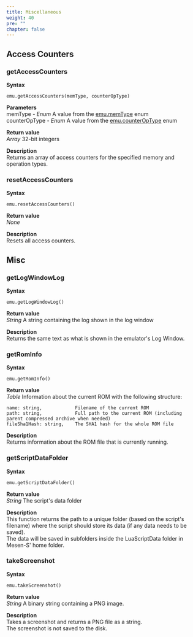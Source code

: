 ```yaml
---
title: Miscellaneous
weight: 40
pre: ""
chapter: false
---
```


## Access Counters ##

### getAccessCounters ###

**Syntax**  

    emu.getAccessCounters(memType, counterOpType)

**Parameters**  
memType - *Enum* A value from the [emu.memType](/apireference/enums.html#memtype) enum  
counterOpType - *Enum* A value from the [emu.counterOpType](/apireference/enums.html#counteroptype) enum  
	
**Return value**  
*Array* 32-bit integers

**Description**  
Returns an array of access counters for the specified memory and operation types.


### resetAccessCounters ###

**Syntax**  

    emu.resetAccessCounters()

**Return value**  
*None* 

**Description**  
Resets all access counters.


## Misc ##

### getLogWindowLog ###

**Syntax**  

    emu.getLogWindowLog()

**Return value**  
*String* A string containing the log shown in the log window

**Description**  
Returns the same text as what is shown in the emulator's Log Window.

### getRomInfo ###

**Syntax**  

    emu.getRomInfo()

**Return value**  
*Table* Information about the current ROM with the following structure:

```text
name: string,            Filename of the current ROM
path: string,            Full path to the current ROM (including parent compressed archive when needed)
fileSha1Hash: string,    The SHA1 hash for the whole ROM file
```
	
**Description**  
Returns information about the ROM file that is currently running.


### getScriptDataFolder ###

**Syntax**  

    emu.getScriptDataFolder()

**Return value**  
*String* The script's data folder

**Description**  
This function returns the path to a unique folder (based on the script's filename) where the script should store its data (if any data needs to be saved).  
The data will be saved in subfolders inside the LuaScriptData folder in Mesen-S' home folder.


### takeScreenshot ###

**Syntax**  

    emu.takeScreenshot()

**Return value**  
*String* A binary string containing a PNG image. 

**Description**  
Takes a screenshot and returns a PNG file as a string.  
The screenshot is not saved to the disk.

